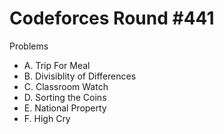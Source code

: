 # Codeforces Round \#441

Problems
* A. Trip For Meal
* B. Divisiblity of Differences
* C. Classroom Watch
* D. Sorting the Coins
* E. National Property
* F. High Cry
